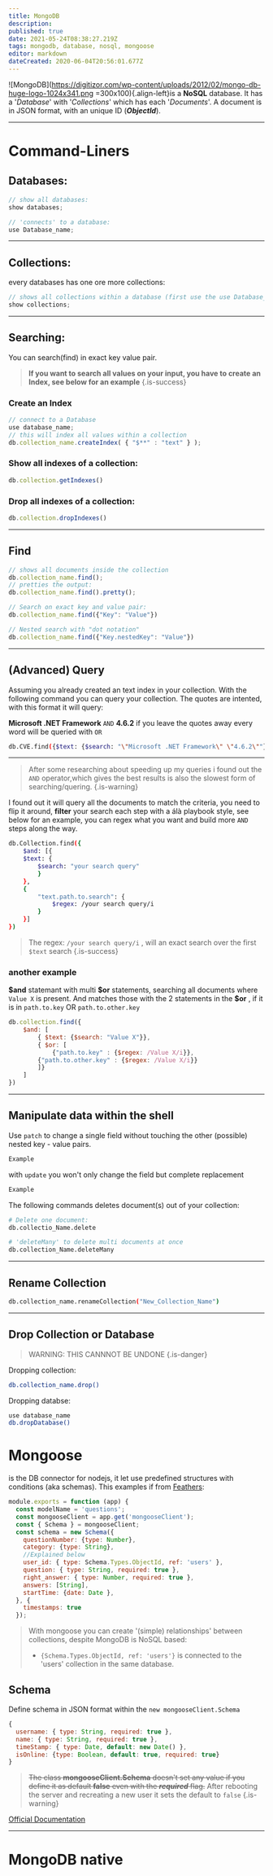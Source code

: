 ```yaml
---
title: MongoDB
description: 
published: true
date: 2021-05-24T08:38:27.219Z
tags: mongodb, database, nosql, mongoose
editor: markdown
dateCreated: 2020-06-04T20:56:01.677Z
---
```


![MongoDB](https://digitizor.com/wp-content/uploads/2012/02/mongo-db-huge-logo-1024x341.png =300x100){.align-left}is a **NoSQL** database.
It has a '*Database*' with '*Collections*' which has each '*Documents*'.
A document is in JSON format, with an unique ID (***ObjectId***).

---

# Command-Liners

## Databases:

```js
// show all databases: 
show databases;
```
```js
// 'connects' to a database:
use Database_name;
```
---
## Collections:
every databases has one ore more collections:

```js
// shows all collections within a database (first use the use Database_name command)
show collections;
```
---
## Searching:
You can search(find) in exact key value pair.
> **If you want to search all values on your input, you have to create an Index, see below for an example**
{.is-success}
### Create an Index
```js
// connect to a Database
use database_name;
// this will index all values within a collection
db.collection_name.createIndex( { "$**" : "text" } );
```

### Show all indexes of a collection:

```js
db.collection.getIndexes()
``` 


### Drop all indexes of a collection:

```js
db.collection.dropIndexes()
``` 
---
## Find
```js
// shows all documents inside the collection
db.collection_name.find();
// pretties the output:
db.collection_name.find().pretty();
```
```js
// Search on exact key and value pair:
db.collection_name.find({"Key": "Value"})
```
```js
// Nested search with "dot notation"
db.collection_name.find({"Key.nestedKey": "Value"})
```
---

## (Advanced) Query
Assuming you already created an text index in your collection.
With the following command you can query your collection.
The quotes are intented, with this format it will query:

**Microsoft .NET Framework** `AND` **4.6.2**
if you leave the quotes away every word will be queried with `OR`

```bash
db.CVE.find({$text: {$search: "\"Microsoft .NET Framework\" \"4.6.2\""}}).pretty()
```

---

> After some researching about speeding up my queries i found out the `AND` operator,which gives the best results is also the slowest form of searching/quering.
{.is-warning}

I found out it will query all the documents to match the criteria, you need to flip it around, **filter** your search each step with a álà playbook style, see below for an example, you can regex what you want and build more `AND` steps along the way.




```bash
db.Collection.find({
	$and: [{
  	$text: {
    	$search: "your search query"
		}
	},
	{
		"text.path.to.search": {
			$regex: /your search query/i
		}
	}]
})
```

> The regex: `/your search query/i` , will an exact search over the first `$text` search
{.is-success}


### another example
**\$and** statemant with multi **\$or** statements, searching all documents where `Value X` is present.
And matches those with the 2 statements in the **\$or** , if it is in `path.to.key` OR `path.to.other.key`
```js
db.collection.find({
	$and: [
		{ $text: {$search: "Value X"}},
		{ $or: [
			{"path.to.key" : {$regex: /Value X/i}},
    	{"path.to.other.key" : {$regex: /Value X/i}}
		]}
	]
})
```



----

## Manipulate data within the shell
Use `patch` to change a single field without touching the other (possible) nested key - value pairs.

```bash
Example
```

with `update` you won't only change the field but complete replacement

```bash
Example
```

The following commands deletes document(s) out of your collection:
```bash
# Delete one document:
db.collectio_Name.delete
```
``` bash
# 'deleteMany' to delete multi documents at once
db.collection_Name.deleteMany
```


---
## Rename Collection

```bash
db.collection_name.renameCollection("New_Collection_Name")
```

---
## Drop Collection or Database
> WARNING: THIS CANNNOT BE UNDONE
{.is-danger}

Dropping collection:
```bash
db.collection_name.drop()

```

Dropping databse:
```bash
use database_name
db.dropDatabase()
```


# Mongoose

is the DB connector for nodejs, it let use predefined structures with conditions (aka schemas).
This examples if from [Feathers](/Feathers):
```js
module.exports = function (app) {
  const modelName = 'questions';
  const mongooseClient = app.get('mongooseClient');
  const { Schema } = mongooseClient;
  const schema = new Schema({
    questionNumber: {type: Number},
    category: {type: String},
    //Explained below
    user_id: { type: Schema.Types.ObjectId, ref: 'users' },
    question: { type: String, required: true },
    right_answer: { type: Number, required: true },
    answers: [String],
    startTime: {date: Date },
  }, {
    timestamps: true
  });
```

> With mongoose you can create '(simple) relationships' between collections, despite MongoDB is NoSQL based:
> - `{Schema.Types.ObjectId, ref: 'users'}` is connected to the 'users' collection in the same database.

## Schema
Define schema in JSON format within the `new mongooseClient.Schema`

```js
{
  username: { type: String, required: true },
  name: { type: String, required: true },
  timeStamp: { type: Date, default: new Date() },
  isOnline: {type: Boolean, default: true, required: true}
}
```
> ~~The class **mongooseClient.Schema** doesn't set any value if you define it as default **false** even with the ***required*** flag.~~ 
After rebooting the server and recreating a new user it sets the default to `false`
{.is-warning}


[Official Documentation](http://mongoosejs.com/docs/models.html)

---
# MongoDB native

```bash
```
